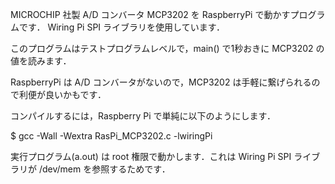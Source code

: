 
MICROCHIP 社製 A/D コンバータ MCP3202 を RaspberryPi で動かすプログラムです．
Wiring Pi SPI ライブラリを使用しています．

このプログラムはテストプログラムレベルで，main() で1秒おきに MCP3202 の値を読みます．

RaspberryPi は A/D コンバータがないので，MCP3202 は手軽に繋げられるので利便が良いかもです．

コンパイルするには，Raspberry Pi で単純に以下のようにします．

$ gcc -Wall -Wextra RasPi_MCP3202.c -lwiringPi

実行プログラム(a.out) は root 権限で動かします．これは Wiring Pi SPI ライブラリが /dev/mem を参照するためです．


